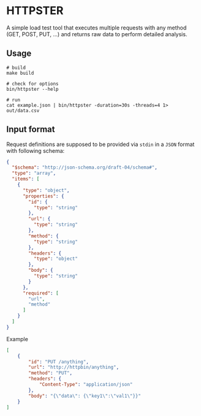 # HTTPSTER

A simple load test tool that executes multiple requests with any method (GET, POST, PUT, ...) and returns raw data to perform detailed analysis.

## Usage

```shell
# build
make build

# check for options
bin/httpster --help

# run
cat example.json | bin/httpster -duration=30s -threads=4 1> out/data.csv
```

## Input format

Request definitions are supposed to be provided via `stdin` in a `JSON` format with following schema:

```json
{
  "$schema": "http://json-schema.org/draft-04/schema#",
  "type": "array",
  "items": [
    {
      "type": "object",
      "properties": {
        "id": {
          "type": "string"
        },
        "url": {
          "type": "string"
        },
        "method": {
          "type": "string"
        },
        "headers": {
          "type": "object"
        },
        "body": {
          "type": "string"
        }
      },
      "required": [
        "url",
        "method"
      ]
    }
  ]
}
```

Example
```json
[
    {
        "id": "PUT /anything",
        "url": "http://httpbin/anything",
        "method": "PUT",
        "headers": {
            "Content-Type": "application/json"
        },
        "body": "{\"data\": {\"key1\":\"val1\"}}"
    }
]
```